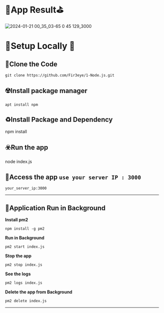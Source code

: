 # 📒App Result⛳
![2024-01-21 00_35_03-65 0 45 129_3000](https://github.com/Fir3eye/1-Node.js/assets/93431222/efd3ef0f-1c8f-409e-a48e-f1dd7eaa1658)
# 🎡Setup Locally 🎯
## 🥏Clone the Code 
```
git clone https://github.com/Fir3eye/1-Node.js.git
```

## ☢️Install package manager
```
apt install npm 
```
## ♻️Install Package and Dependency 
npm install

## ☣️Run the app
node index.js

## 🎢Access the app  `use your server IP : 3000`
```
your_server_ip:3000
```
---
## 🚀Application Run in Background 
**Install pm2**
```
npm install -g pm2
```
**Run in Background**
```
pm2 start index.js
```
**Stop the app**
```
pm2 stop index.js
```
**See the logs**
```
pm2 logs index.js
```
**Delete the app from Background**
```
pm2 delete index.js
```
---

